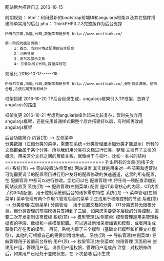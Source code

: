 ﻿网站后台搭建日志         2016-10-15

前期规划：
	html：利用最新的bootstrap前端UI和angularjs框架以及其它插件搭建简单实用的后台
	php： ThinkPHP3.2.3完整版作为后台支撑

	所有的页面,功能,代码,数据库都是参考 http://www.onethink.cn/

	第一阶段功能及页面：
		1：首页，当前环境及配置的简单信息
		2：注册登录
		3：发布及展示文章
		4: 目录及相关代码,数据库规范

规范化    2016-10-17------18

	所有的页面,功能,代码,数据库都是参考 http://www.onethink.cn/,做到目录清晰。结构合理,方便后期开发和维护
	
框架搭建  2016-10-20
	TP后台目录生成，angularjs框架引入TP框架，放弃了angularjs的路由

框架变更  2016-10-21
	考虑到angularjs操作起来比较复杂，暂时先放弃用angularjs框架，还是先用普通样式把整个后台搭建好以后，有时间再改成angularjs框架

后台功能简介
	内容(顶) --> 左侧菜单  
		分类数据（左侧分类的菜单，需要在系统->分类管理里添加分类才能显示）所有的文档都会属于某个分类，所以我们用分类将文档进行归类、整理 文档有子文档的概念，用来区分文档之间的层级关系，就像树干与枝叶。比如一本书的结构
		===================================
		列出所有的文章(包括子文档)
	系统(顶) --> 网站设置(左侧菜单)
		网站设置 其实就是用来对一些部署和运营时可能需要调节的配置项目进行用户友好的配置修改的快速通道，这里的所有配置，在 配置管理 中都可以进行修改。您也可以在 配置管理 中,将任何一项配置添加到网站设置页
	系统(顶) --> 配置管理(左侧菜单)
		配置 是OT非常核心的内容，OT内置了约30项配置，用于控制系统前后台的诸多需求特性
	系统(顶) --> 菜单管理(左侧菜单)
		菜单管理有两个作用
		1.管理后台的菜单
		2.生成用于权限控制的节点
	系统(顶) --> 分类管理(左侧菜单)
		分类管理　
		用于设置文档的分类．OT分类支持无限极分类，但分类管理的前端模板只支持到了三层．如果您需要更多层级的分类控制，需要二次开发定制该页模板
	系统(顶) --> 模型管理(左侧菜单)
		模型管理是用来管理数据表的字段、数据和一些模型配置。
		可以通过新增来增加表和模型，或者用生成获得已存在表的模型。
		目前，系统内置了三个模型（基础文档模型和扩展文档模型），其他的可根据自己的需要新增或生成。
	系统(顶) --> 导航管理(左侧菜单)
		导航管理用于设置前台导航
	用户(顶) --> 权限管理(左侧菜单)
		权限管理 页面用来 创建用户组，管理用户组，设置用户组权限，管理用户组成员
		注意：对权限修改后，如果用户已经处于登陆状态，在 下次登陆 后即生效

	
